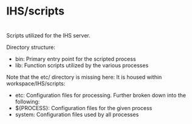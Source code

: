 #
# IHS/scripts
#

Scripts utilized for the IHS server.

Directory structure:
 - bin: Primary entry point for the scripted process
 - lib: Function scripts utilized by the various processes

Note that the etc/ directory is missing here: It is housed within workspace/IHS/scripts:
 - etc: Configuration files for processing. Further broken down into the following:
  - ${PROCESS}: Configuration files for the given process
  - system: Configuration files used by all processes
